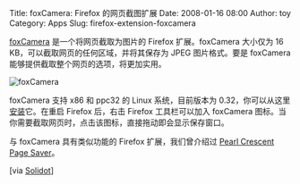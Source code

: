 Title: foxCamera: Firefox 的网页截图扩展
Date: 2008-01-16 08:00
Author: toy
Category: Apps
Slug: firefox-extension-foxcamera

[foxCamera](http://foxcamera.sourceforge.net/) 是一个将网页截取为图片的
Firefox 扩展。foxCamera 大小仅为 16
KB，可以截取网页的任何区域，并将其保存为 JPEG 图片格式。要是 foxCamera
能够提供截取整个网页的选项，将更加实用。

![foxCamera](http://i.linuxtoy.org/i/2008/01/foxcamera.png)

foxCamera 支持 x86 和 ppc32 的 Linux 系统，目前版本为
0.32，你可以从这里[安装](http://foxcamera.sourceforge.net/)它。在重启
Firefox 后，右击 Firefox 工具栏可以加入 foxCamera
图标。当你需要截取网页时，点击该图标，直接拖动即会显示保存窗口。

与 foxCamera 具有类似功能的 Firefox 扩展，我们曾介绍过 [Pearl Crescent
Page
Saver](http://linuxtoy.org/archives/pearl-crescent-page-saver.html)。

[via
[Solidot](http://software.solidot.org/software/08/01/15/0025211.shtml)]
